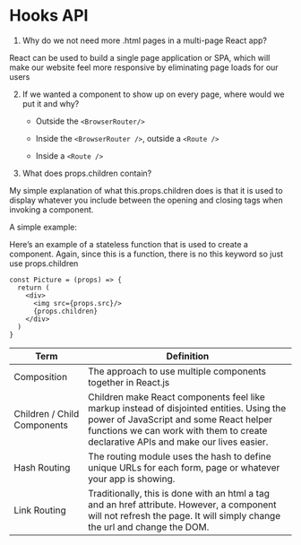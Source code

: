 # Hooks API

1. Why do we not need more .html pages in a multi-page React app?

React can be used to build a single page application or SPA, which will make our website feel more responsive by eliminating page loads for our users

2. If we wanted a component to show up on every page, where would we put it and why?

     * Outside the ```<BrowserRouter/>```
        
  
     * Inside the ```<BrowserRouter />```, outside a ```<Route />```
  
  
     * Inside a ```<Route />```
  
3. What does props.children contain?

My simple explanation of what this.props.children does is that it is used to display whatever you include between the opening and closing tags when invoking a component.

A simple example:

Here’s an example of a stateless function that is used to create a component. Again, since this is a function, there is no this keyword so just use props.children

```
const Picture = (props) => {
  return (
    <div>
      <img src={props.src}/>
      {props.children}
    </div>
  )
}
```


|Term|Definition|
|----|----------|
|Composition| The approach to use multiple components together in React.js|
|Children / Child Components| Children make React components feel like markup instead of disjointed entities. Using the power of JavaScript and some React helper functions we can work with them to create declarative APIs and make our lives easier.|
|Hash Routing| The routing module uses the hash to define unique URLs for each form, page or whatever your app is showing.|
|Link Routing| Traditionally, this is done with an html a tag and an href attribute. However, a <Link> component will not refresh the page. It will simply change the url and change the DOM.|

